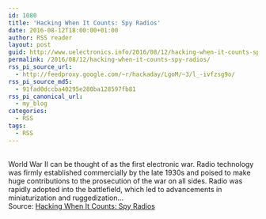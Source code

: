 ```yaml
---
id: 1080
title: 'Hacking When It Counts: Spy Radios'
date: 2016-08-12T18:00:00+01:00
author: RSS reader
layout: post
guid: http://www.uelectronics.info/2016/08/12/hacking-when-it-counts-spy-radios/
permalink: /2016/08/12/hacking-when-it-counts-spy-radios/
rss_pi_source_url:
  - http://feedproxy.google.com/~r/hackaday/LgoM/~3/l_-ivfzsg9o/
rss_pi_source_md5:
  - 91fad0dccba40295e280ba128597fb81
rss_pi_canonical_url:
  - my_blog
categories:
  - RSS
tags:
  - RSS
---
```

&#013;  
World War II can be thought of as the first electronic war. Radio technology was firmly established commercially by the late 1930s and poised to make huge contributions to the prosecution of the war on all sides. Radio was rapidly adopted into the battlefield, which led to advancements in miniaturization and ruggedization…&#013;  
Source: <a href="http://feedproxy.google.com/~r/hackaday/LgoM/~3/l_-ivfzsg9o/" target="_blank">Hacking When It Counts: Spy Radios</a>